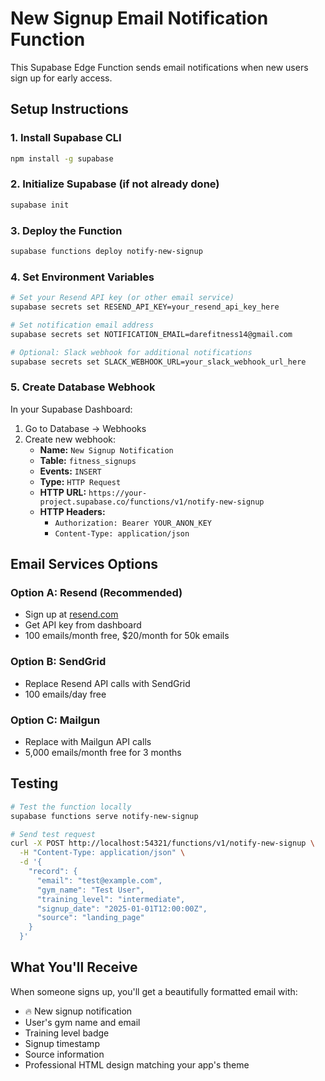 # New Signup Email Notification Function

This Supabase Edge Function sends email notifications when new users sign up for early access.

## Setup Instructions

### 1. Install Supabase CLI
```bash
npm install -g supabase
```

### 2. Initialize Supabase (if not already done)
```bash
supabase init
```

### 3. Deploy the Function
```bash
supabase functions deploy notify-new-signup
```

### 4. Set Environment Variables
```bash
# Set your Resend API key (or other email service)
supabase secrets set RESEND_API_KEY=your_resend_api_key_here

# Set notification email address
supabase secrets set NOTIFICATION_EMAIL=darefitness14@gmail.com

# Optional: Slack webhook for additional notifications
supabase secrets set SLACK_WEBHOOK_URL=your_slack_webhook_url_here
```

### 5. Create Database Webhook
In your Supabase Dashboard:
1. Go to Database → Webhooks
2. Create new webhook:
   - **Name:** `New Signup Notification`
   - **Table:** `fitness_signups`
   - **Events:** `INSERT`
   - **Type:** `HTTP Request`
   - **HTTP URL:** `https://your-project.supabase.co/functions/v1/notify-new-signup`
   - **HTTP Headers:** 
     - `Authorization: Bearer YOUR_ANON_KEY`
     - `Content-Type: application/json`

## Email Services Options

### Option A: Resend (Recommended)
- Sign up at [resend.com](https://resend.com)
- Get API key from dashboard
- 100 emails/month free, $20/month for 50k emails

### Option B: SendGrid
- Replace Resend API calls with SendGrid
- 100 emails/day free

### Option C: Mailgun
- Replace with Mailgun API calls
- 5,000 emails/month free for 3 months

## Testing
```bash
# Test the function locally
supabase functions serve notify-new-signup

# Send test request
curl -X POST http://localhost:54321/functions/v1/notify-new-signup \
  -H "Content-Type: application/json" \
  -d '{
    "record": {
      "email": "test@example.com",
      "gym_name": "Test User",
      "training_level": "intermediate",
      "signup_date": "2025-01-01T12:00:00Z",
      "source": "landing_page"
    }
  }'
```

## What You'll Receive

When someone signs up, you'll get a beautifully formatted email with:
- 🔥 New signup notification
- User's gym name and email
- Training level badge
- Signup timestamp
- Source information
- Professional HTML design matching your app's theme 